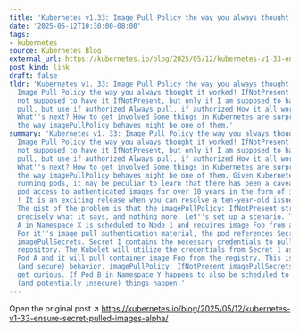 ```yaml
---
title: 'Kubernetes v1.33: Image Pull Policy the way you always thought it worked!'
date: '2025-05-12T10:30:00-08:00'
tags:
- kubernetes
source: Kubernetes Blog
external_url: https://kubernetes.io/blog/2025/05/12/kubernetes-v1-33-ensure-secret-pulled-images-alpha/
post_kind: link
draft: false
tldr: 'Kubernetes v1. 33: Image Pull Policy the way you always thought it worked!
  Image Pull Policy the way you always thought it worked! IfNotPresent, even if I''m
  not supposed to have it IfNotPresent, but only if I am supposed to have it Never
  pull, but use if authorized Always pull, if authorized How it all works Try it out
  What''s next? How to get involved Some things in Kubernetes are surprising, and
  the way imagePullPolicy behaves might be one of them.'
summary: 'Kubernetes v1. 33: Image Pull Policy the way you always thought it worked!
  Image Pull Policy the way you always thought it worked! IfNotPresent, even if I''m
  not supposed to have it IfNotPresent, but only if I am supposed to have it Never
  pull, but use if authorized Always pull, if authorized How it all works Try it out
  What''s next? How to get involved Some things in Kubernetes are surprising, and
  the way imagePullPolicy behaves might be one of them. Given Kubernetes is all about
  running pods, it may be peculiar to learn that there has been a caveat to restricting
  pod access to authenticated images for over 10 years in the form of issue 18787
  ! It is an exciting release when you can resolve a ten-year-old issue. imagePullPolicy
  The gist of the problem is that the imagePullPolicy: IfNotPresent strategy has done
  precisely what it says, and nothing more. Let''s set up a scenario. To begin, Pod
  A in Namespace X is scheduled to Node 1 and requires image Foo from a private repository.
  For it''s image pull authentication material, the pod references Secret 1 in its
  imagePullSecrets. Secret 1 contains the necessary credentials to pull from the private
  repository. The Kubelet will utilize the credentials from Secret 1 as supplied by
  Pod A and it will pull container image Foo from the registry. This is the intended
  (and secure) behavior. imagePullPolicy: IfNotPresent imagePullSecrets But now things
  get curious. If Pod B in Namespace Y happens to also be scheduled to Node 1 , unexpected
  (and potentially insecure) things happen.'
---
```

Open the original post ↗ https://kubernetes.io/blog/2025/05/12/kubernetes-v1-33-ensure-secret-pulled-images-alpha/

